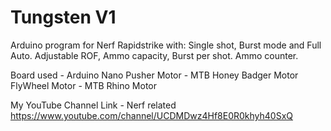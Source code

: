 # Tungsten V1

Arduino program for Nerf Rapidstrike with:
Single shot, Burst mode and Full Auto. 
Adjustable ROF, Ammo capacity, Burst per shot. 
Ammo counter.

Board used     - Arduino Nano 
Pusher Motor   - MTB Honey Badger Motor 
FlyWheel Motor - MTB Rhino Motor

My YouTube Channel Link - Nerf related
https://www.youtube.com/channel/UCDMDwz4Hf8E0R0khyh40SxQ
